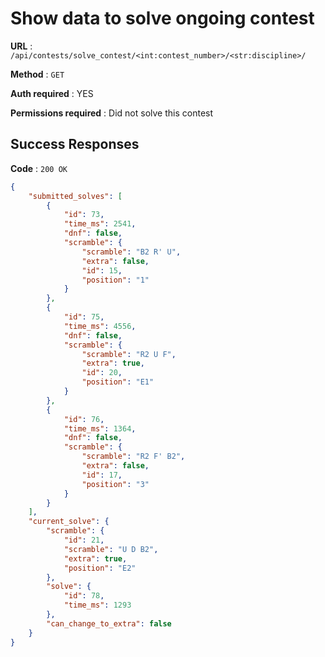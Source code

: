 # Show data to solve ongoing contest

**URL** : `/api/contests/solve_contest/<int:contest_number>/<str:discipline>/`

**Method** : `GET`

**Auth required** : YES

**Permissions required** : Did not solve this contest

## Success Responses

**Code** : `200 OK`


```json
{
    "submitted_solves": [
        {
            "id": 73,
            "time_ms": 2541,
            "dnf": false,
            "scramble": {
                "scramble": "B2 R' U",
                "extra": false,
                "id": 15,
                "position": "1"
            }
        },
        {
            "id": 75,
            "time_ms": 4556,
            "dnf": false,
            "scramble": {
                "scramble": "R2 U F",
                "extra": true,
                "id": 20,
                "position": "E1"
            }
        },
        {
            "id": 76,
            "time_ms": 1364,
            "dnf": false,
            "scramble": {
                "scramble": "R2 F' B2",
                "extra": false,
                "id": 17,
                "position": "3"
            }
        }
    ],
    "current_solve": {
        "scramble": {
            "id": 21,
            "scramble": "U D B2",
            "extra": true,
            "position": "E2"
        },
        "solve": {
            "id": 78,
            "time_ms": 1293
        },
        "can_change_to_extra": false
    }
}
     
```
